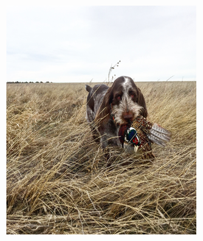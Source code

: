<!DOCTYPE html>

<html>

<head>

<meta charset="UTF-8">

<title>Title of the document</title>

</head>



<body>

<img src="IMG_0601.JPG" alt="Lou" style="width:500px;height:600px;">

</body>



</html>
